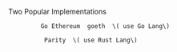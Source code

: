 Two Popular Implementations

             Go Ethereum  goeth  \( use Go Lang\)

              Parity  \( use Rust Lang\)

